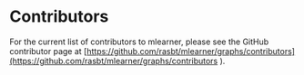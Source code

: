 # Contributors

For the current list of contributors to mlearner, please see the GitHub contributor page at [https://github.com/rasbt/mlearner/graphs/contributors](https://github.com/rasbt/mlearner/graphs/contributors  ).
